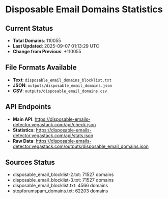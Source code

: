 # Disposable Email Domains Statistics

## Current Status
- **Total Domains**: 110055
- **Last Updated**: 2025-09-07 01:13:29 UTC
- **Change from Previous**: +110055

## File Formats Available
- **Text**: `disposable_email_domains_blocklist.txt`
- **JSON**: `outputs/disposable_email_domains.json`
- **CSV**: `outputs/disposable_email_domains.csv`

## API Endpoints
- **Main API**: https://disposable-emails-detector.vegastack.com/api/check.json
- **Statistics**: https://disposable-emails-detector.vegastack.com/api/stats.json
- **Raw Data**: https://disposable-emails-detector.vegastack.com/outputs/disposable_email_domains.json

## Sources Status
- disposable_email_blocklist-2.txt: 71527 domains
- disposable_email_blocklist-3.txt: 71527 domains
- disposable_email_blocklist.txt: 4566 domains
- stopforumspam_domains.txt: 62203 domains

